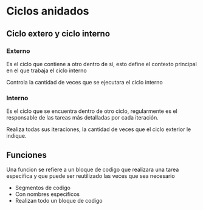 # Ciclos anidados
## Ciclo extero y ciclo interno
### Externo
Es el ciclo que contiene a otro dentro de sí, esto define el contexto principal en el que trabaja el ciclo interno

Controla la cantidad de veces que se ejecutara el ciclo interno
### Interno

Es el ciclo que se encuentra dentro de otro ciclo, regularmente es el responsable de las tareas más detalladas por cada iteración.

Realiza todas sus iteraciones, la cantidad de veces que el ciclo exterior le indique.

## Funciones
Una funcion se refiere a un bloque de codigo que realizara una tarea especifica y que puede ser reutilizado las veces que sea necesario

- Segmentos de codigo
- Con nombres especificos
- Realizan todo un bloque de codigo